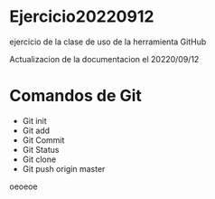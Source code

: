 # Ejercicio20220912
ejercicio de la clase de uso de la herramienta GitHub

Actualizacion de la documentacion el 20220/09/12

# Comandos de Git

- Git init
- Git add
- Git Commit
- Git Status
- Git clone
- Git push origin master

oeoeoe